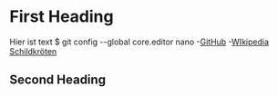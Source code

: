 # First Heading

Hier ist text
  $ git config --global core.editor nano
-[GitHub](https://github.com/)
-[WIkipedia Schildkröten](https://wikipedia.org/wiki/Schildkröten)

## Second Heading

